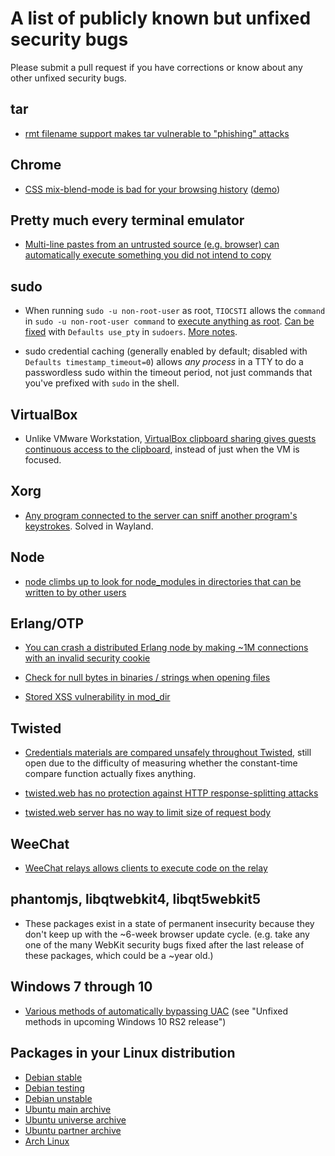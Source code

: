 # A list of publicly known but unfixed security bugs

Please submit a pull request if you have corrections or know about any other unfixed security bugs.


## tar

* [rmt filename support makes tar vulnerable to "phishing" attacks](https://bugs.debian.org/cgi-bin/bugreport.cgi?bug=290435)


## Chrome

* [CSS mix-blend-mode is bad for your browsing history](https://lcamtuf.blogspot.com/2016/08/css-mix-blend-mode-is-bad-for-keeping.html) ([demo](http://lcamtuf.coredump.cx/whack/))


## Pretty much every terminal emulator

* [Multi-line pastes from an untrusted source (e.g. browser) can automatically execute something you did not intend to copy](https://www.google.com/search?q=terminal+security+paste&ie=utf-8&oe=utf-8)


## sudo

* When running `sudo -u non-root-user` as root, `TIOCSTI` allows the `command` in `sudo -u non-root-user command` to [execute anything as root](http://www.openwall.com/lists/oss-security/2017/06/03/9).  [Can be fixed](https://bugs.debian.org/cgi-bin/bugreport.cgi?bug=657784#9) with `Defaults use_pty` in `sudoers`.  [More notes](https://ruderich.org/simon/notes/su-sudo-from-root-tty-hijacking).

* sudo credential caching (generally enabled by default; disabled with `Defaults timestamp_timeout=0`) allows *any process* in a TTY to do a passwordless sudo within the timeout period, not just commands that you've prefixed with `sudo` in the shell.


## VirtualBox

* Unlike VMware Workstation, [VirtualBox clipboard sharing gives guests continuous access to the clipboard](https://www.virtualbox.org/ticket/16508), instead of just when the VM is focused.


## Xorg

* [Any program connected to the server can sniff another program's keystrokes](https://theinvisiblethings.blogspot.com/2011/04/linux-security-circus-on-gui-isolation.html).  Solved in Wayland.


## Node

* [node climbs up to look for node_modules in directories that can be written to by other users](https://github.com/nodejs/node-v0.x-archive/issues/8830)


## Erlang/OTP

* [You can crash a distributed Erlang node by making ~1M connections with an invalid security cookie](https://blog.voltone.net/post/12)

* [Check for null bytes in binaries / strings when opening files](https://bugs.erlang.org/browse/ERL-370)

* [Stored XSS vulnerability in mod_dir](https://bugs.erlang.org/browse/ERL-330)


## Twisted

* [Credentials materials are compared unsafely throughout Twisted](http://twistedmatrix.com/trac/ticket/4536), still open due to the difficulty of measuring whether the constant-time compare function actually fixes anything.

* [twisted.web has no protection against HTTP response-splitting attacks](http://twistedmatrix.com/trac/ticket/3770)

* [twisted.web server has no way to limit size of request body](http://twistedmatrix.com/trac/ticket/4898)


## WeeChat

* [WeeChat relays allows clients to execute code on the relay](https://github.com/weechat/weechat/issues/928)


## phantomjs, libqtwebkit4, libqt5webkit5

* These packages exist in a state of permanent insecurity because they don't keep up with the ~6-week browser update cycle.  (e.g. take any one of the many WebKit security bugs fixed after the last release of these packages, which could be a ~year old.)


## Windows 7 through 10

* [Various methods of automatically bypassing UAC](http://www.kernelmode.info/forum/viewtopic.php?f=11&t=3643&start=130#p30022) (see "Unfixed methods in upcoming Windows 10 RS2 release")


## Packages in your Linux distribution

* [Debian stable](https://security-tracker.debian.org/tracker/status/release/stable)
* [Debian testing](https://security-tracker.debian.org/tracker/status/release/testing)
* [Debian unstable](https://security-tracker.debian.org/tracker/status/release/unstable)
* [Ubuntu main archive](https://people.canonical.com/~ubuntu-security/cve/main.html)
* [Ubuntu universe archive](https://people.canonical.com/~ubuntu-security/cve/universe.html)
* [Ubuntu partner archive](https://people.canonical.com/~ubuntu-security/cve/partner.html)
* [Arch Linux](https://security.archlinux.org/)
